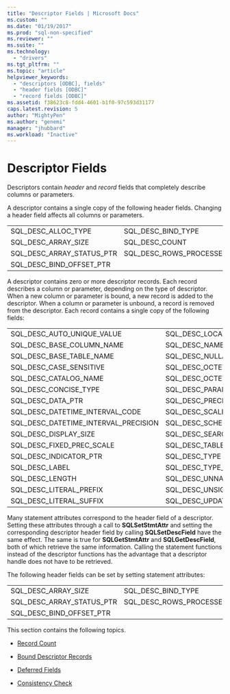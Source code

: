 ```yaml
---
title: "Descriptor Fields | Microsoft Docs"
ms.custom: ""
ms.date: "01/19/2017"
ms.prod: "sql-non-specified"
ms.reviewer: ""
ms.suite: ""
ms.technology: 
  - "drivers"
ms.tgt_pltfrm: ""
ms.topic: "article"
helpviewer_keywords: 
  - "descriptors [ODBC], fields"
  - "header fields [ODBC]"
  - "record fields [ODBC]"
ms.assetid: f38623c8-fdd4-4601-b1f0-97c593d31177
caps.latest.revision: 5
author: "MightyPen"
ms.author: "genemi"
manager: "jhubbard"
ms.workload: "Inactive"
---
```

# Descriptor Fields
Descriptors contain *header* and *record* fields that completely describe columns or parameters.  
  
 A descriptor contains a single copy of the following header fields. Changing a header field affects all columns or parameters.  
  
|||  
|-|-|  
|SQL_DESC_ALLOC_TYPE|SQL_DESC_BIND_TYPE|  
|SQL_DESC_ARRAY_SIZE|SQL_DESC_COUNT|  
|SQL_DESC_ARRAY_STATUS_PTR|SQL_DESC_ROWS_PROCESSED_PTR|  
|SQL_DESC_BIND_OFFSET_PTR||  
  
 A descriptor contains zero or more descriptor records. Each record describes a column or parameter, depending on the type of descriptor. When a new column or parameter is bound, a new record is added to the descriptor. When a column or parameter is unbound, a record is removed from the descriptor. Each record contains a single copy of the following fields:  
  
|||  
|-|-|  
|SQL_DESC_AUTO_UNIQUE_VALUE|SQL_DESC_LOCAL_TYPE_NAME|  
|SQL_DESC_BASE_COLUMN_NAME|SQL_DESC_NAME|  
|SQL_DESC_BASE_TABLE_NAME|SQL_DESC_NULLABLE|  
|SQL_DESC_CASE_SENSITIVE|SQL_DESC_OCTET_LENGTH|  
|SQL_DESC_CATALOG_NAME|SQL_DESC_OCTET_LENGTH_PTR|  
|SQL_DESC_CONCISE_TYPE|SQL_DESC_PARAMETER_TYPE|  
|SQL_DESC_DATA_PTR|SQL_DESC_PRECISION|  
|SQL_DESC_DATETIME_INTERVAL_CODE|SQL_DESC_SCALE|  
|SQL_DESC_DATETIME_INTERVAL_PRECISION|SQL_DESC_SCHEMA_NAME|  
|SQL_DESC_DISPLAY_SIZE|SQL_DESC_SEARCHABLE|  
|SQL_DESC_FIXED_PREC_SCALE|SQL_DESC_TABLE_NAME|  
|SQL_DESC_INDICATOR_PTR|SQL_DESC_TYPE|  
|SQL_DESC_LABEL|SQL_DESC_TYPE_NAME|  
|SQL_DESC_LENGTH|SQL_DESC_UNNAMED|  
|SQL_DESC_LITERAL_PREFIX|SQL_DESC_UNSIGNED|  
|SQL_DESC_LITERAL_SUFFIX|SQL_DESC_UPDATABLE|  
  
 Many statement attributes correspond to the header field of a descriptor. Setting these attributes through a call to **SQLSetStmtAttr** and setting the corresponding descriptor header field by calling **SQLSetDescField** have the same effect. The same is true for **SQLGetStmtAttr** and **SQLGetDescField**, both of which retrieve the same information. Calling the statement functions instead of the descriptor functions has the advantage that a descriptor handle does not have to be retrieved.  
  
 The following header fields can be set by setting statement attributes:  
  
|||  
|-|-|  
|SQL_DESC_ARRAY_SIZE|SQL_DESC_BIND_TYPE|  
|SQL_DESC_ARRAY_STATUS_PTR|SQL_DESC_ROWS_PROCESSED_PTR|  
|SQL_DESC_BIND_OFFSET_PTR||  
  
 This section contains the following topics.  
  
-   [Record Count](../../../odbc/reference/develop-app/record-count.md)  
  
-   [Bound Descriptor Records](../../../odbc/reference/develop-app/bound-descriptor-records.md)  
  
-   [Deferred Fields](../../../odbc/reference/develop-app/deferred-fields.md)  
  
-   [Consistency Check](../../../odbc/reference/develop-app/consistency-check.md)
